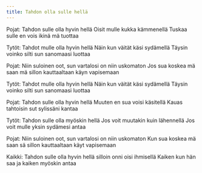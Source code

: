 ```yaml
---
title: Tahdon olla sulle hellä
---
```


Pojat:
Tahdon sulle olla hyvin hellä
Oisit mulle kukka kämmenellä
Tuskaa sulle en vois ikinä mä tuottaa

Tytöt:
Tahdot mulle olla hyvin hellä
Näin kun väität käsi sydämellä
Täysin voinko silti sun sanomaasi luottaa

Pojat:
Niin suloinen oot, sun vartalosi on niin uskomaton
Jos sua koskea mä saan
mä sillon kauttaaltaan käyn vapisemaan

Tytöt:
Tahdot mulle olla hyvin hellä
Näin kun väität käsi sydämellä
Täysin voinko silti sun sanomaasi luottaa

Pojat:
Tahdon sulle olla hyvin hellä
Muuten en sua voisi käsitellä
Kauas tahtoisin sut sylissäni kantaa

Tytöt:
Tahdon sulle olla myöskin hellä
Jos voit muutakin kuin lähennellä
Jos voit mulle yksin sydämesi antaa

Pojat:
Niin suloinen oot, sun vartalosi on niin uskomaton
Kun sua koskea mä saan
sä sillon kauttaaltaan käyt vapisemaan

Kaikki:
Tahdon sulle olla hyvin hellä silloin onni oisi ihmisellä
Kaiken kun hän saa ja kaiken myöskin antaa
